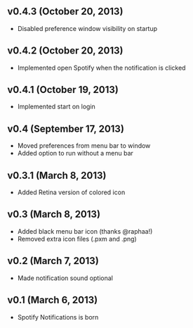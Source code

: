 ## v0.4.3 (October 20, 2013)

- Disabled preference window visibility on startup

## v0.4.2 (October 20, 2013)

- Implemented open Spotify when the notification is clicked

## v0.4.1 (October 19, 2013)

- Implemented start on login 

## v0.4 (September 17, 2013)

- Moved preferences from menu bar to window
- Added option to run without a menu bar

## v0.3.1 (March 8, 2013)

- Added Retina version of colored icon

## v0.3 (March 8, 2013)

- Added black menu bar icon (thanks @raphaa!)
- Removed extra icon files (.pxm and .png)

## v0.2 (March 7, 2013)

- Made notification sound optional

## v0.1 (March 6, 2013)

- Spotify Notifications is born

